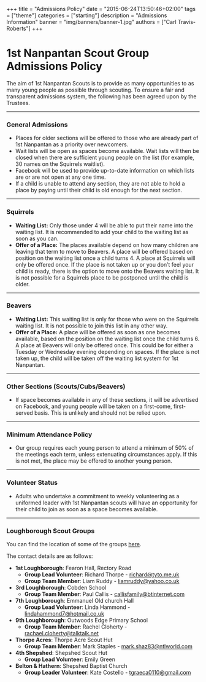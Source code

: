 +++
title = "Admissions Policy"
date = "2015-06-24T13:50:46+02:00"
tags = ["theme"]
categories = ["starting"]
description = "Admissions Information"
banner = "img/banners/banner-1.jpg"
authors = ["Carl Travis-Roberts"]
+++

# 1st Nanpantan Scout Group Admissions Policy

The aim of 1st Nanpantan Scouts is to provide as many opportunities to as many young people as possible through scouting. To ensure a fair and transparent admissions system, the following has been agreed upon by the Trustees.

---

### General Admissions

* Places for older sections will be offered to those who are already part of 1st Nanpantan as a priority over newcomers.
* Wait lists will be open as spaces become available. Wait lists will then be closed when there are sufficient young people on the list (for example, 30 names on the Squirrels waitlist).
* Facebook will be used to provide up-to-date information on which lists are or are not open at any one time.
* If a child is unable to attend any section, they are not able to hold a place by paying until their child is old enough for the next section.

---

### Squirrels

* **Waiting List:** Only those under 4 will be able to put their name into the waiting list. It is recommended to add your child to the waiting list as soon as you can.
* **Offer of a Place:** The places available depend on how many children are leaving that term to move to Beavers. A place will be offered based on position on the waiting list once a child turns 4. A place at Squirrels will only be offered once. If the place is not taken up or you don’t feel your child is ready, there is the option to move onto the Beavers waiting list. It is not possible for a Squirrels place to be postponed until the child is older.

---

### Beavers

* **Waiting List:** This waiting list is only for those who were on the Squirrels waiting list. It is not possible to join this list in any other way.
* **Offer of a Place:** A place will be offered as soon as one becomes available, based on the position on the waiting list once the child turns 6. A place at Beavers will only be offered once. This could be for either a Tuesday or Wednesday evening depending on spaces. If the place is not taken up, the child will be taken off the waiting list system for 1st Nanpantan.

---

### Other Sections (Scouts/Cubs/Beavers)

* If space becomes available in any of these sections, it will be advertised on Facebook, and young people will be taken on a first-come, first-served basis. This is unlikely and should not be relied upon.

---

### Minimum Attendance Policy

* Our group requires each young person to attend a minimum of 50% of the meetings each term, unless extenuating circumstances apply. If this is not met, the place may be offered to another young person.

---

### Volunteer Status

* Adults who undertake a commitment to weekly volunteering as a uniformed leader with 1st Nanpantan scouts will have an opportunity for their child to join as soon as a space becomes available.

---

### Loughborough Scout Groups

You can find the location of some of the groups [here](https://goo.gl/maps/jdauA5GazJGxQYbx5).

The contact details are as follows:

* **1st Loughborough**: Fearon Hall, Rectory Road
    * **Group Lead Volunteer**: Richard Thorpe - richard@tyto.me.uk
    * **Group Team Member**: Liam Ruddy - liamruddy@yahoo.co.uk 
* **3rd Loughborough**: Cobden School 
    * **Group Team Member**: Paul Callis - callisfamily@btinternet.com
* **7th Loughborough**: Emmanuel Old church Hall 
    * **Group Lead Volunteer**: Linda Hammond - lindahammond7@hotmail.co.uk
* **9th Loughborough**: Outwoods Edge Primary School 
    * **Group Team Member**: Rachel Cloherty - rachael.cloherty@talktalk.net
* **Thorpe Acres**: Thorpe Acre Scout Hut 
    * **Group Team Member**: Mark Staples - mark.shaz83@ntlworld.com 
* **4th Shepshed**: Shepshed Scout Hut
    * **Group Lead Volunteer**: Emily Green 
* **Belton & Hathern**: Shepshed Baptist Church
    * **Group Leader Volunteer**: Kate Costello - tgraeca0110@gmail.com 
